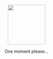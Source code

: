 

<div align="center">
  <br>
  <a href="https://github.com/NikolayKYS/"><img src="https://i.pinimg.com/originals/8d/d1/76/8dd176c04a07c37b80a640dbc73382ff.gif" width="124" height="130"></a>
  <p>One moment please...</p>
  <br>
  <br>
</a>
